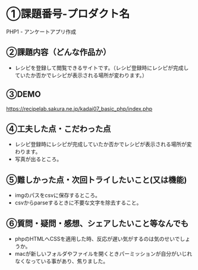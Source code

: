 # ①課題番号-プロダクト名
PHP1 - アンケートアプリ作成

## ②課題内容（どんな作品か）
- レシピを登録して閲覧できるサイトです。（レシピ登録時にレシピが完成していたか否かでレシピが表示される場所が変わります。）

## ③DEMO
https://recipelab.sakura.ne.jp/kadai07_basic_php/index.php

## ④工夫した点・こだわった点
- レシピ登録時にレシピが完成していたか否かでレシピが表示される場所が変わります。
- 写真が出るところ。

## ⑤難しかった点・次回トライしたいこと(又は機能)
- imgのパスをcsvに保存するところ。
- csvからparseするときに不要な文字を除去すること。


## ⑥質問・疑問・感想、シェアしたいこと等なんでも
- phpのHTMLへCSSを適用した時、反応が遅い気がするのは気のせいでしょうか。
- macが新しいフォルダやファイルを開くときパーミッションが自分がいじれなくなっている事があり、焦りました。